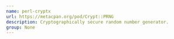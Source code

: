 ```yaml
---
name: perl-cryptx
url: https://metacpan.org/pod/Crypt::PRNG
description: Cryptographically secure random number generator.
group: None
---
```


